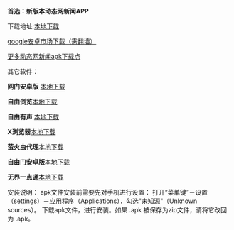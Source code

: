 **首选：新版本动态网新闻APP**

下载地址:[本地下载](https://storage.googleapis.com/jwnews/dweb.apk)  

[google安卓市场下载（需翻墙）](https://play.google.com/store/apps/details?id=org.bannedbook.app.dtwip)

[更多动态网新闻apk下载点](https://github.com/bannedbook/fanqiang/wiki#androidfq)


其它软件：

**网门安卓版** [本地下载](https://git.io/ogatea)

**自由浏览**[本地下载](https://github.com/greatfire/x/raw/master/freebrowser.apk)            

**自由有声** [本地下载](https://github.com/greatfire/x/raw/master/freebooks.apk)

**X浏览器**[本地下载](http://www.xbext.com/download/xbrowser-release.apk)

**萤火虫代理**[本地下载](https://github.com/yinghuocho/download/blob/master/firefly.apk?raw=true)

**自由门安卓版**[本地下载](https://git.io/fgma )

**无界一点通**[本地下载](https://git.io/v6836)




安装说明：
apk文件安装前需要先对手机进行设置： 打开“菜单键”－设置（settings）－应用程序（Applications），勾选"未知源"（Unknown sources）。
下载apk文件，进行安装。如果 .apk 被保存为zip文件，请将它改回为 .apk。